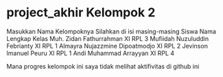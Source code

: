 # project_akhir Kelompok 2

Masukkan Nama Kelompoknya Silahkan di isi masing-masing Siswa 
Nama Lengkap                          Kelas
Muh. Zidan Fathurrahman              XI RPL 3
Mufiidah Nuzuluddin Febrianty        XI RPL 1
Almayra Nujazzmine Dipoatmodjo       XI RPL 2
Jevinson Imanuel Peuru               XI RPL 1
Andi Muhammad Arrayyan               XI RPL 4

Mana progres kelompok ini saya tidak melihat aktifivitas di github ini
